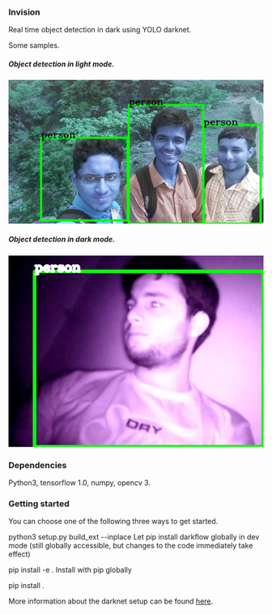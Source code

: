 <h3>Invision</h3>

Real time object detection in dark using YOLO darknet.

Some samples.
<p style="max-width:40%;"> <h5>Object detection in light mode.</h5>
  <img src="Detection in light.jpg"/> </p>

<p style="max-width: 62%;"><h5>Object detection in dark mode.</h5>
  <img src="Detection in dark.jpg"/> </p>

<h3>Dependencies</h3>

Python3, tensorflow 1.0, numpy, opencv 3.

<h3>Getting started</h3>

You can choose one of the following three ways to get started.

python3 setup.py build_ext --inplace
Let pip install darkflow globally in dev mode (still globally accessible, but changes to the code immediately take effect)

pip install -e .
Install with pip globally

pip install .

More information about the darknet setup can be found <a href="https://github.com/thtrieu/darkflow#readme" target="_blank">here</a>.
